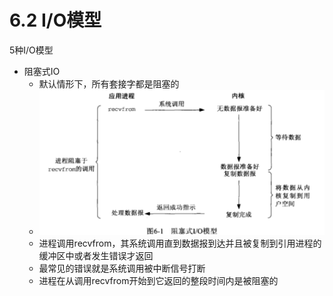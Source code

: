 # 6.2 I/O模型

5种I/O模型

- 阻塞式IO
  - 默认情形下，所有套接字都是阻塞的
  - <img src="images/阻塞式IO.png" style="zoom:150%;" />
  - 进程调用recvfrom，其系统调用直到数据报到达并且被复制到引用进程的缓冲区中或者发生错误才返回
  - 最常见的错误就是系统调用被中断信号打断
  - 进程在从调用recvfrom开始到它返回的整段时间内是被阻塞的